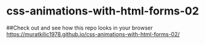 # css-animations-with-html-forms-02

##Check out and see how this repo looks in your browser https://muratkilic1978.github.io/css-animations-with-html-forms-02/
